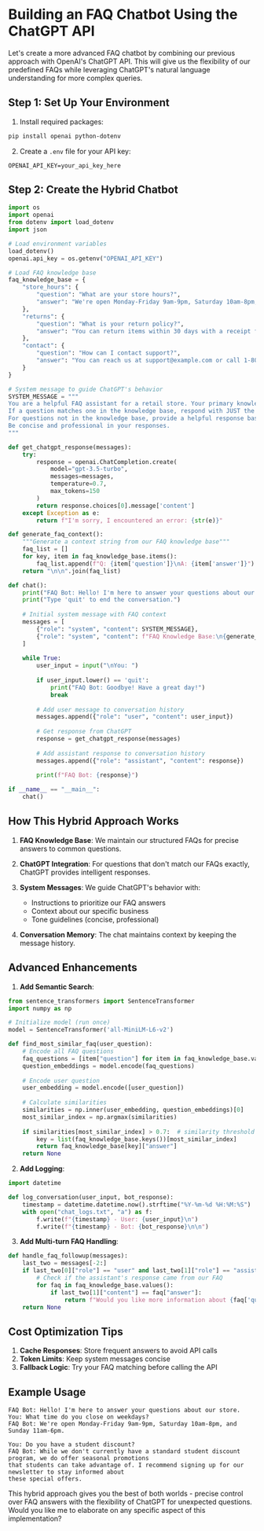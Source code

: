 # Building an FAQ Chatbot Using the ChatGPT API

Let's create a more advanced FAQ chatbot by combining our previous approach with OpenAI's ChatGPT API. This will give us the flexibility of our predefined FAQs while leveraging ChatGPT's natural language understanding for more complex queries.

## Step 1: Set Up Your Environment

1. Install required packages:
```bash
pip install openai python-dotenv
```

2. Create a `.env` file for your API key:
```env
OPENAI_API_KEY=your_api_key_here
```

## Step 2: Create the Hybrid Chatbot

```python
import os
import openai
from dotenv import load_dotenv
import json

# Load environment variables
load_dotenv()
openai.api_key = os.getenv("OPENAI_API_KEY")

# Load FAQ knowledge base
faq_knowledge_base = {
    "store_hours": {
        "question": "What are your store hours?",
        "answer": "We're open Monday-Friday 9am-9pm, Saturday 10am-8pm, and Sunday 11am-6pm."
    },
    "returns": {
        "question": "What is your return policy?",
        "answer": "You can return items within 30 days with a receipt for a full refund."
    },
    "contact": {
        "question": "How can I contact support?",
        "answer": "You can reach us at support@example.com or call 1-800-EXAMPLE."
    }
}

# System message to guide ChatGPT's behavior
SYSTEM_MESSAGE = """
You are a helpful FAQ assistant for a retail store. Your primary knowledge comes from the FAQ knowledge base.
If a question matches one in the knowledge base, respond with JUST the answer from the knowledge base.
For questions not in the knowledge base, provide a helpful response based on your general knowledge.
Be concise and professional in your responses.
"""

def get_chatgpt_response(messages):
    try:
        response = openai.ChatCompletion.create(
            model="gpt-3.5-turbo",
            messages=messages,
            temperature=0.7,
            max_tokens=150
        )
        return response.choices[0].message['content']
    except Exception as e:
        return f"I'm sorry, I encountered an error: {str(e)}"

def generate_faq_context():
    """Generate a context string from our FAQ knowledge base"""
    faq_list = []
    for key, item in faq_knowledge_base.items():
        faq_list.append(f"Q: {item['question']}\nA: {item['answer']}")
    return "\n\n".join(faq_list)

def chat():
    print("FAQ Bot: Hello! I'm here to answer your questions about our store.")
    print("Type 'quit' to end the conversation.")
    
    # Initial system message with FAQ context
    messages = [
        {"role": "system", "content": SYSTEM_MESSAGE},
        {"role": "system", "content": f"FAQ Knowledge Base:\n{generate_faq_context()}"}
    ]
    
    while True:
        user_input = input("\nYou: ")
        
        if user_input.lower() == 'quit':
            print("FAQ Bot: Goodbye! Have a great day!")
            break
            
        # Add user message to conversation history
        messages.append({"role": "user", "content": user_input})
        
        # Get response from ChatGPT
        response = get_chatgpt_response(messages)
        
        # Add assistant response to conversation history
        messages.append({"role": "assistant", "content": response})
        
        print(f"FAQ Bot: {response}")

if __name__ == "__main__":
    chat()
```

## How This Hybrid Approach Works

1. **FAQ Knowledge Base**: We maintain our structured FAQs for precise answers to common questions.

2. **ChatGPT Integration**: For questions that don't match our FAQs exactly, ChatGPT provides intelligent responses.

3. **System Messages**: We guide ChatGPT's behavior with:
   - Instructions to prioritize our FAQ answers
   - Context about our specific business
   - Tone guidelines (concise, professional)

4. **Conversation Memory**: The chat maintains context by keeping the message history.

## Advanced Enhancements

1. **Add Semantic Search**:
```python
from sentence_transformers import SentenceTransformer
import numpy as np

# Initialize model (run once)
model = SentenceTransformer('all-MiniLM-L6-v2')

def find_most_similar_faq(user_question):
    # Encode all FAQ questions
    faq_questions = [item["question"] for item in faq_knowledge_base.values()]
    question_embeddings = model.encode(faq_questions)
    
    # Encode user question
    user_embedding = model.encode([user_question])
    
    # Calculate similarities
    similarities = np.inner(user_embedding, question_embeddings)[0]
    most_similar_index = np.argmax(similarities)
    
    if similarities[most_similar_index] > 0.7:  # similarity threshold
        key = list(faq_knowledge_base.keys())[most_similar_index]
        return faq_knowledge_base[key]["answer"]
    return None
```

2. **Add Logging**:
```python
import datetime

def log_conversation(user_input, bot_response):
    timestamp = datetime.datetime.now().strftime("%Y-%m-%d %H:%M:%S")
    with open("chat_logs.txt", "a") as f:
        f.write(f"{timestamp} - User: {user_input}\n")
        f.write(f"{timestamp} - Bot: {bot_response}\n\n")
```

3. **Add Multi-turn FAQ Handling**:
```python
def handle_faq_followup(messages):
    last_two = messages[-2:]
    if last_two[0]["role"] == "user" and last_two[1]["role"] == "assistant":
        # Check if the assistant's response came from our FAQ
        for faq in faq_knowledge_base.values():
            if last_two[1]["content"] == faq["answer"]:
                return f"Would you like more information about {faq['question'].lower()}?"
    return None
```

## Cost Optimization Tips

1. **Cache Responses**: Store frequent answers to avoid API calls
2. **Token Limits**: Keep system messages concise
3. **Fallback Logic**: Try your FAQ matching before calling the API

## Example Usage

```
FAQ Bot: Hello! I'm here to answer your questions about our store.
You: What time do you close on weekdays?
FAQ Bot: We're open Monday-Friday 9am-9pm, Saturday 10am-8pm, and Sunday 11am-6pm.

You: Do you have a student discount?
FAQ Bot: While we don't currently have a standard student discount program, we do offer seasonal promotions
that students can take advantage of. I recommend signing up for our newsletter to stay informed about
these special offers.
```

This hybrid approach gives you the best of both worlds - precise control over FAQ answers with the flexibility of ChatGPT for unexpected questions. Would you like me to elaborate on any specific aspect of this implementation?